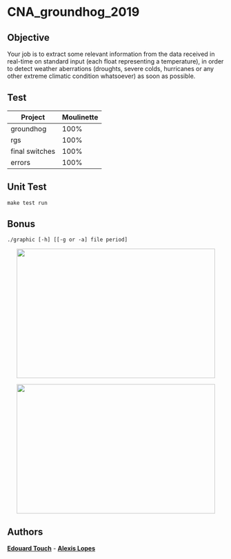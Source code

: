# CNA_groundhog_2019
## Objective

Your job is to extract some relevant information from the data received in real-time on standard input (each
float representing a temperature), in order to detect weather aberrations (droughts, severe colds, hurricanes
or any other extreme climatic condition whatsoever) as soon as possible.

## Test

| Project | Moulinette |
| --- | --- |
| groundhog | 100% |
| rgs | 100% |
| final switches | 100% |
| errors | 100% |

## Unit Test

    make test run

## Bonus

    ./graphic [-h] [[-g or -a] file period]

<p align="center">
  <img width="460" height="300" src="https://github.com/Eydou/groundhog/blob/master/bonus/ground1.png">
</p>
<p align="center">
  <img width="460" height="300" src="https://github.com/Eydou/groundhog/blob/master/bonus/ground2.png">
</p>



## Authors

 **[Edouard Touch](https://github.com/Eydou)** - **[Alexis Lopes](https://github.com/LopesAlexis)**
